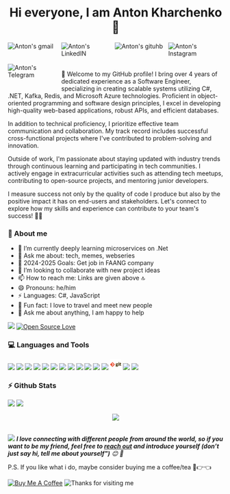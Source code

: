 <h1 align="center">Hi everyone, I am Anton Kharchenko 👋</h1>
<a href="mailto:anton.kharchenko.job@gmail.com">
  <img align="left" alt="Anton's gmail" height="50px" width="125px" src="https://img.shields.io/badge/Gmail-D14836?style=for-the-badge&logo=gmail&logoColor=white" />
</a>
<a href="https://www.linkedin.com/in/kharchenko-anton/">
  <img align="left" alt="Anton's LinkedIN" height="50px" width="125px" src="https://img.shields.io/badge/LinkedIn-0077B5?style=for-the-badge&logo=linkedin&logoColor=white" />
</a>
<a href="https://leetcode.com/u/anton-kharchenko/">
  <img align="left" alt="Anton's gituhb" height="50px" width="125px" src="https://img.shields.io/badge/-LeetCode-FFA116?style=for-the-badge&logo=LeetCode&logoColor=black" />
</a>
<a href="https://www.instagram.com/kh4_off/">
  <img align="left" alt="Anton's Instagram" height="50px" width="125px" src="https://img.shields.io/badge/Instagram-E4405F?style=for-the-badge&logo=instagram&logoColor=white" />
</a>
<a href="https://t.me/anton_khar4enko">
  <img align="left" alt="Anton's Telegram" height="50px" width="125px" src="https://img.shields.io/badge/Telegram-2CA5E0?style=for-the-badge&logo=telegram&logoColor=white" />
</a>
<br/>
<br/>
<br/>

👋 Welcome to my GitHub profile! I bring over 4 years of dedicated experience as a Software Engineer, specializing in creating scalable systems utilizing C#, .NET, Kafka, Redis, and Microsoft Azure technologies. Proficient in object-oriented programming and software design principles, I excel in developing high-quality web-based applications, robust APIs, and efficient databases.

In addition to technical proficiency, I prioritize effective team communication and collaboration. My track record includes successful cross-functional projects where I've contributed to problem-solving and innovation.

Outside of work, I'm passionate about staying updated with industry trends through continuous learning and participating in tech communities. I actively engage in extracurricular activities such as attending tech meetups, contributing to open-source projects, and mentoring junior developers.

I measure success not only by the quality of code I produce but also by the positive impact it has on end-users and stakeholders. Let's connect to explore how my skills and experience can contribute to your team's success! 🚀😊

### :eyes: About me 
- 🌱 I’m currently deeply learning microservices on .Net
- 💬 Ask me about: tech, memes, webseries
- 🥅 2024-2025 Goals: Get job in FAANG company
- 👯 I’m looking to collaborate with new project ideas
- 📫 How to reach me: Links are given above 🔝
- 😄 Pronouns: he/him
- ⚡ Languages: C#, JavaScript
- 🤪 Fun fact: I love to travel and meet new people
- 💬 Ask me about anything, I am happy to help

![](https://komarev.com/ghpvc/?username=anton-kharchenko&style=plastic)
[![Open Source Love](https://badges.frapsoft.com/os/v2/open-source.svg?v=103)](https://github.com/anton-kharchenko)

### :computer: Languages and Tools
<code><img height="26" src="https://img.shields.io/badge/C%23-239120?style=for-the-badge&logo=csharp&logoColor=white"></code>
<code><img height="26" src="https://img.shields.io/badge/JavaScript-323330?style=for-the-badge&logo=javascript&logoColor=F7DF1E"></code>
<code><img height="26" src="https://img.shields.io/badge/.NET-512BD4?style=for-the-badge&logo=dotnet&logoColor=white"></code>
<code><img height="26" src="https://img.shields.io/badge/Apache_Kafka-231F20?style=for-the-badge&logo=apache-kafka&logoColor=white"></code>
<code><img height="26" src="https://img.shields.io/badge/rabbitmq-%23FF6600.svg?&style=for-the-badge&logo=rabbitmq&logoColor=white"></code>
<code><img height="26" src="https://img.shields.io/badge/Docker-2CA5E0?style=for-the-badge&logo=docker&logoColor=whit"></code>
<code><img height="26" src="https://img.shields.io/badge/Microsoft_SQL_Server-CC2927?style=for-the-badge&logo=microsoft-sql-server&logoColor=white"></code>
<code><img height="26" src="https://img.shields.io/badge/PostgreSQL-316192?style=for-the-badge&logo=postgresql&logoColor=white"></code>
<code><img height="26" src="https://img.shields.io/badge/redis-CC0000.svg?&style=for-the-badge&logo=redis&logoColor=white"></code>
<code><img height="26" src="https://img.shields.io/badge/Azure_DevOps-0078D7?style=for-the-badge&logo=azure-devops&logoColor=white"></code>
<code><img height="26" src="https://img.shields.io/badge/HTML5-E34F26?style=for-the-badge&logo=html5&logoColor=white"></code>
<code><img height="26" src="https://img.shields.io/badge/CSS3-1572B6?style=for-the-badge&logo=css3&logoColor=white"></code>
<code><img height="26" src="https://raw.githubusercontent.com/github/explore/80688e429a7d4ef2fca1e82350fe8e3517d3494d/topics/git/git.png"></code>
<code><img height="26" src="https://img.shields.io/badge/GitHub-100000?style=for-the-badge&logo=github&logoColor=white"></code>
<code><img height="26" src="https://img.shields.io/badge/Windows-0078D6?style=for-the-badge&logo=windows&logoColor=white"></code>
</p>

  
### ⚡ Github Stats
<img src="https://github-readme-stats.vercel.app/api?username=anton-kharchenko&show_icons=true&hide_border=true&count_private=true">
<img src="https://github-readme-stats.vercel.app/api/top-langs/?username=anton-kharchenko&show_icons=true&hide_border=true&layout=compact&langs_count=8">
<p align="center">
  <img src="https://github-readme-streak-stats.herokuapp.com/?user=anton-kharchenko&show_icons=true&hide_border=true">
</p> 

<!-- ![snake gif](https://github.com/imanishbarnwal/imanishbarnwal/blob/output/github-contribution-grid-snake.gif) -->

##
<img src="https://media.giphy.com/media/LnQjpWaON8nhr21vNW/giphy.gif" width="60"> <em><b>I love connecting with different people from around the world, so if you want to be my friend, feel free to [reach out](https://www.linkedin.com/in/kharchenko-anton/) and introduce yourself (don’t just say hi, tell me about yourself")</b> 😊 💜</em>

<!--END_SECTION:waka-->
P.S. If you like what i do, maybe consider buying me a coffee/tea 🥺👉👈

<a href="https://www.buymeacoffee.com/gumb1t97F?new=1" target="_blank"><img src="https://cdn.buymeacoffee.com/buttons/v2/default-red.png" alt="Buy Me A Coffee" width="150" ></a>
<img height="120" alt="Thanks for visiting me" width="100%" src="https://raw.githubusercontent.com/BrunnerLivio/brunnerlivio/master/images/marquee.svg" />
